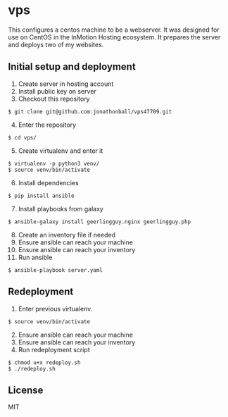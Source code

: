 # vps
This configures a centos machine to be a webserver.  It was designed for use on CentOS in the InMotion Hosting ecosystem.  It prepares the server and deploys two of my websites.

## Initial setup and deployment
1. Create server in hosting account
2. Install public key on server
3. Checkout this repository
```
$ git clone git@github.com:jonathonball/vps47709.git
```
4. Enter the repository
```
$ cd vps/
```
5. Create virtualenv and enter it
```
$ virtualenv -p python3 venv/
$ source venv/bin/activate
```
6. Install dependencies
```
$ pip install ansible
```
7. Install playbooks from galaxy
```
$ ansible-galaxy install geerlingguy.nginx geerlingguy.php
```
8. Create an inventory file if needed
9. Ensure ansible can reach your machine
10. Ensure ansible can reach your inventory
11. Run ansible
```
$ ansible-playbook server.yaml
```

## Redeployment
1. Enter previous virtualenv.
```
$ source venv/bin/activate
```
2. Ensure ansible can reach your machine
3. Ensure ansible can reach your inventory
4. Run redeployment script
```
$ chmod u+x redeploy.sh
$ ./redeploy.sh
```
## License
MIT
